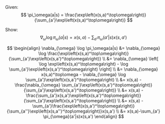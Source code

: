 Given:
$$
\pi_\omega(a|s) = \frac{\exp\left(x(s,a)^\top\omega\right)}{\sum_{a'}\exp\left(x(s,a)^\top\omega\right)}
$$

Show:
$$
\nabla_{\omega} \log \pi_\omega(a|s) = x(s,a)-\sum_{a'} \pi_{\omega}(a'|s)x(s,a')
$$

$$
\begin{align}
\nabla_{\omega} \log \pi_\omega(a|s)
&= \nabla_{\omega} \log \frac{\exp\left(x(s,a)^\top\omega\right)}{\sum_{a'}\exp\left(x(s,a')^\top\omega\right)} \\
&= \nabla_{\omega} \left[ \log \exp\left(x(s,a)^\top\omega\right) - \log \sum_{a'}\exp\left(x(s,a')^\top\omega\right) \right] \\
&= \nabla_{\omega} x(s,a)^\top\omega - \nabla_{\omega} \log \sum_{a'}\exp\left(x(s,a')^\top\omega\right) \\
&= x(s,a) - \frac{\nabla_{\omega} \sum_{a'}\exp\left(x(s,a')^\top\omega\right)}{\sum_{a'}\exp\left(x(s,a')^\top\omega\right)} \\
&= x(s,a) - \frac{\sum_{a'}x(s,a')\exp\left(x(s,a')^\top\omega\right)}{\sum_{a'}\exp\left(x(s,a')^\top\omega\right)} \\
&= x(s,a) - \sum_{a'}\frac{\exp\left(x(s,a')^\top\omega\right)}{\sum_{a''}\exp\left(x(s,a'')^\top\omega\right)}x(s,a') \\
&= x(s,a)-\sum_{a'} \pi_{\omega}(a'|s)x(s,a')
\end{align}
$$
